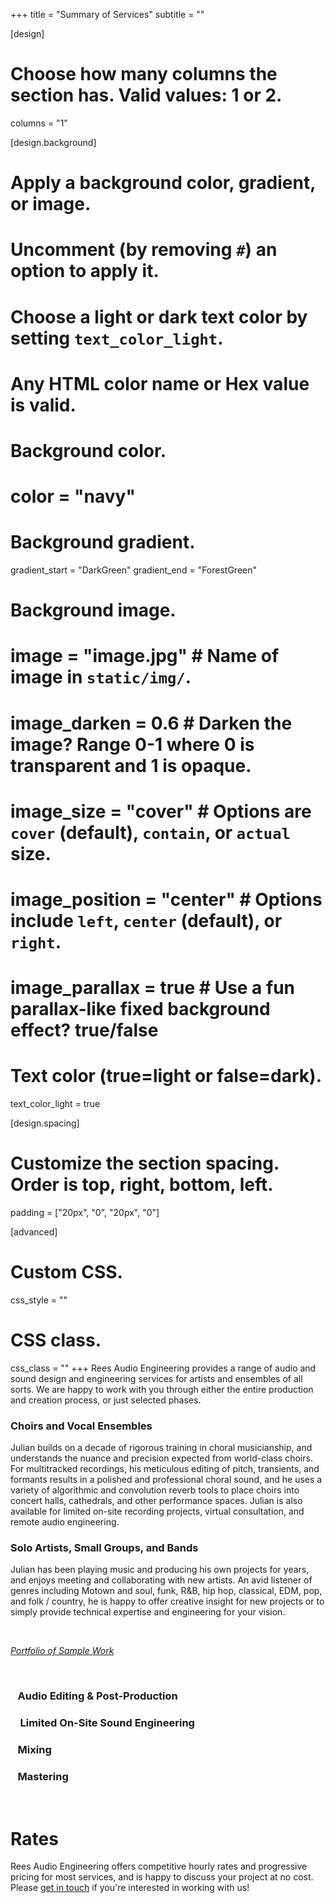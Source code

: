 +++
title = "Summary of Services"
subtitle = ""

[design]
  # Choose how many columns the section has. Valid values: 1 or 2.
  columns = "1"

[design.background]
  # Apply a background color, gradient, or image.
  #   Uncomment (by removing `#`) an option to apply it.
  #   Choose a light or dark text color by setting `text_color_light`.
  #   Any HTML color name or Hex value is valid.

  # Background color.
  # color = "navy"

  # Background gradient.
  gradient_start = "DarkGreen"
  gradient_end = "ForestGreen"

  # Background image.
  # image = "image.jpg"  # Name of image in `static/img/`.
  # image_darken = 0.6  # Darken the image? Range 0-1 where 0 is transparent and 1 is opaque.
  # image_size = "cover"  #  Options are `cover` (default), `contain`, or `actual` size.
  # image_position = "center"  # Options include `left`, `center` (default), or `right`.
  # image_parallax = true  # Use a fun parallax-like fixed background effect? true/false

  # Text color (true=light or false=dark).
  text_color_light = true

[design.spacing]
  # Customize the section spacing. Order is top, right, bottom, left.
  padding = ["20px", "0", "20px", "0"]

[advanced]
 # Custom CSS.
 css_style = ""

 # CSS class.
 css_class = ""
+++
Rees Audio Engineering provides a range of audio and sound design and engineering services for artists and ensembles of all sorts. We are happy to work with you through either the entire production and creation process, or just selected phases.

<h3>Choirs and Vocal Ensembles</h3>

Julian builds on a decade of rigorous training in choral musicianship, and understands the nuance and precision expected from world-class choirs. For multitracked recordings, his meticulous editing of pitch, transients, and formants results in a polished and professional choral sound, and he uses a variety of algorithmic and convolution reverb tools to place choirs into concert halls, cathedrals, and other performance spaces. Julian is also available for limited on-site recording projects, virtual consultation, and remote audio engineering.



<h3>Solo Artists, Small Groups, and Bands</h3>

Julian has been playing music and producing his own projects for years, and enjoys meeting and collaborating with new artists. An avid listener of genres including Motown and soul, funk, R&B, hip hop, classical, EDM, pop, and folk / country, he is happy to offer creative insight for new projects or to simply provide technical expertise and engineering for your vision.

<br>

[*Portfolio of Sample Work*](../#projects)

<br>

<h3><i class="fas fa-headphones-alt"></i>&nbsp;&nbsp;    Audio Editing & Post-Production</h3>

<h3> <i class="fas fa-microphone-alt"></i>&nbsp;&nbsp;&nbsp;    Limited On-Site Sound Engineering</h3>

<h3><i class="fas fa-sliders-h"></i>&nbsp;&nbsp;    Mixing</h3>

<h3><i class="fas fa-compact-disc"></i>&nbsp;&nbsp;    Mastering</h3>



<br>

<h1>Rates</h1>

Rees Audio Engineering offers competitive hourly rates and progressive pricing for most services, and is happy to discuss your project at no cost. Please [get in touch](../#contact) if you're interested in working with us!

<br>
